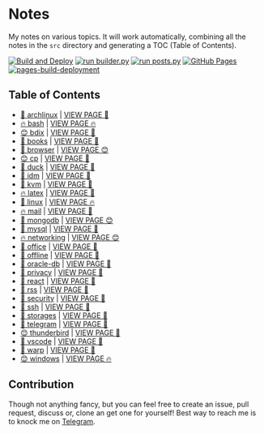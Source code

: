 # Notes

My notes on various topics. It will work automatically, combining all the notes in the `src` directory and generating a TOC (Table of Contents).

[![Build and Deploy](https://github.com/SharafatKarim/notes/actions/workflows/action.yml/badge.svg)](https://github.com/SharafatKarim/notes/actions/workflows/action.yml)
[![run builder.py](https://github.com/SharafatKarim/notes/actions/workflows/action.yml/badge.svg)](https://github.com/SharafatKarim/notes/actions/workflows/action.yml)
[![run posts.py](https://github.com/SharafatKarim/notes/actions/workflows/posts.yml/badge.svg)](https://github.com/SharafatKarim/notes/actions/workflows/posts.yml)
[![GitHub Pages](https://github.com/SharafatKarim/notes/actions/workflows/gh-pages.yml/badge.svg)](https://github.com/SharafatKarim/notes/actions/workflows/gh-pages.yml)
[![pages-build-deployment](https://github.com/SharafatKarim/notes/actions/workflows/pages/pages-build-deployment/badge.svg)](https://github.com/SharafatKarim/notes/actions/workflows/pages/pages-build-deployment)


## Table of Contents

- [🚀 archlinux](src/archlinux.md) | <a href='https://sharafat.is-a.dev/notes/archlinux' target='_blank'>VIEW PAGE 🤖</a>
- [🔥 bash](src/bash.md) | <a href='https://sharafat.is-a.dev/notes/bash' target='_blank'>VIEW PAGE 🔥</a>
- [😊 bdix](src/bdix.md) | <a href='https://sharafat.is-a.dev/notes/bdix' target='_blank'>VIEW PAGE 🤖</a>
- [🚀 books](src/books.md) | <a href='https://sharafat.is-a.dev/notes/books' target='_blank'>VIEW PAGE 🌟</a>
- [🎸 browser](src/browser.md) | <a href='https://sharafat.is-a.dev/notes/browser' target='_blank'>VIEW PAGE 😊</a>
- [😊 cp](src/cp.md) | <a href='https://sharafat.is-a.dev/notes/cp' target='_blank'>VIEW PAGE 🍕</a>
- [🎉 duck](src/duck.md) | <a href='https://sharafat.is-a.dev/notes/duck' target='_blank'>VIEW PAGE 🎉</a>
- [🍕 idm](src/idm.md) | <a href='https://sharafat.is-a.dev/notes/idm' target='_blank'>VIEW PAGE 🎉</a>
- [🌟 kvm](src/kvm.md) | <a href='https://sharafat.is-a.dev/notes/kvm' target='_blank'>VIEW PAGE 🍕</a>
- [🔥 latex](src/latex.md) | <a href='https://sharafat.is-a.dev/notes/latex' target='_blank'>VIEW PAGE 🍕</a>
- [🍕 linux](src/linux.md) | <a href='https://sharafat.is-a.dev/notes/linux' target='_blank'>VIEW PAGE 🔥</a>
- [🔥 mail](src/mail.md) | <a href='https://sharafat.is-a.dev/notes/mail' target='_blank'>VIEW PAGE 🎉</a>
- [🌈 mongodb](src/mongodb.md) | <a href='https://sharafat.is-a.dev/notes/mongodb' target='_blank'>VIEW PAGE 😊</a>
- [🤖 mysql](src/mysql.md) | <a href='https://sharafat.is-a.dev/notes/mysql' target='_blank'>VIEW PAGE 🌈</a>
- [🔥 networking](src/networking.md) | <a href='https://sharafat.is-a.dev/notes/networking' target='_blank'>VIEW PAGE 😊</a>
- [🤖 office](src/office.md) | <a href='https://sharafat.is-a.dev/notes/office' target='_blank'>VIEW PAGE 🌈</a>
- [🤖 offline](src/offline.md) | <a href='https://sharafat.is-a.dev/notes/offline' target='_blank'>VIEW PAGE 🎉</a>
- [👾 oracle-db](src/oracle-db.md) | <a href='https://sharafat.is-a.dev/notes/oracle-db' target='_blank'>VIEW PAGE 🎉</a>
- [🎉 privacy](src/privacy.md) | <a href='https://sharafat.is-a.dev/notes/privacy' target='_blank'>VIEW PAGE 🍕</a>
- [🤖 react](src/react.md) | <a href='https://sharafat.is-a.dev/notes/react' target='_blank'>VIEW PAGE 🌈</a>
- [👾 rss](src/rss.md) | <a href='https://sharafat.is-a.dev/notes/rss' target='_blank'>VIEW PAGE 🎸</a>
- [👾 security](src/security.md) | <a href='https://sharafat.is-a.dev/notes/security' target='_blank'>VIEW PAGE 🚀</a>
- [👾 ssh](src/ssh.md) | <a href='https://sharafat.is-a.dev/notes/ssh' target='_blank'>VIEW PAGE 🌟</a>
- [🍕 storages](src/storages.md) | <a href='https://sharafat.is-a.dev/notes/storages' target='_blank'>VIEW PAGE 🎉</a>
- [🌟 telegram](src/telegram.md) | <a href='https://sharafat.is-a.dev/notes/telegram' target='_blank'>VIEW PAGE 🌟</a>
- [😊 thunderbird](src/thunderbird.md) | <a href='https://sharafat.is-a.dev/notes/thunderbird' target='_blank'>VIEW PAGE 🍕</a>
- [🎉 vscode](src/vscode.md) | <a href='https://sharafat.is-a.dev/notes/vscode' target='_blank'>VIEW PAGE 🤖</a>
- [🤖 warp](src/warp.md) | <a href='https://sharafat.is-a.dev/notes/warp' target='_blank'>VIEW PAGE 🤖</a>
- [😊 windows](src/windows.md) | <a href='https://sharafat.is-a.dev/notes/windows' target='_blank'>VIEW PAGE 🔥</a>

## Contribution

Though not anything fancy, but you can feel free to create an issue, pull request, discuss or, clone an get one for yourself!
Best way to reach me is to knock me on [Telegram](https://t.me/SharafatKarim).

